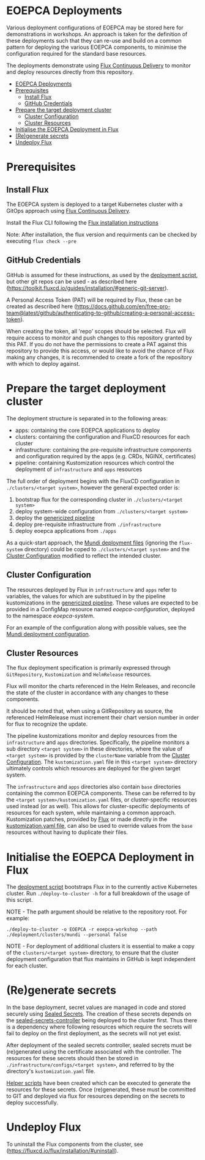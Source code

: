 # EOEPCA Deployments

Various deployment configurations of EOEPCA may be stored here for demonstrations in workshops. An approach is taken for the definition of these deployments such that they can re-use and build on a common pattern for deploying the various EOEPCA components, to minimise the configuration required for the standard base resources.

The deployments demonstrate using [Flux Continuous Delivery](https://fluxcd.io/) to monitor and deploy resources directly from this repository.

- [EOEPCA Deployments](#eoepca-deployments)
- [Prerequisites](#prerequisites)
  - [Install Flux](#install-flux)
  - [GitHub Credentials](#github-credentials)
- [Prepare the target deployment cluster](#prepare-the-target-deployment-cluster)
  - [Cluster Configuration](#cluster-configuration)
  - [Cluster Resources](#cluster-resources)
- [Initialise the EOEPCA Deployment in Flux](#initialise-the-eoepca-deployment-in-flux)
- [(Re)generate secrets](#regenerate-secrets)
- [Undeploy Flux](#undeploy-flux)


# Prerequisites

## Install Flux

The EOEPCA system is deployed to a target Kubernetes cluster with a GitOps approach using [Flux Continuous Delivery](https://fluxcd.io/).

Install the Flux CLI following the [Flux installation instructions](https://fluxcd.io/flux/installation/#install-the-flux-cli)

Note: After installation, the flux version and requirments can be checked by executing `flux check --pre`


## GitHub Credentials

GitHub is assumed for these instructions, as used by the [deployment script](./deploy-to-cluster), but other git repos can be used - as described here (https://toolkit.fluxcd.io/guides/installation/#generic-git-server).

A Personal Access Token (PAT) will be required by Flux, these can be created as described here (https://docs.github.com/en/free-pro-team@latest/github/authenticating-to-github/creating-a-personal-access-token).

When creating the token, all 'repo' scopes should be selected. Flux will require access to monitor and push changes to this repository granted by this PAT. If you do not have the permissions to create a PAT against this repository to provide this access, or would like to avoid the chance of Flux making any changes, it is recommended to create a fork of the repository with which to deploy against.

# Prepare the target deployment cluster

The deployment structure is separated in to the following areas:
- apps: containing the core EOEPCA applications to deploy
- clusters: containing the configuration and FluxCD resources for each cluster
- infrastructure: containing the pre-requisite infrastructure components and configuration required by the apps (e.g. CRDs, NGINX, certificates)
- pipeline: containing Kustomization resources which control the deployment of `infrastructure` and `apps` resources

The full order of deployment begins with the FluxCD configuration in `./clusters/<target system>`, however the general expected order is:
1. bootstrap flux for the corresponding cluster in `./clusters/<target system>`
2. deploy system-wide configuration from `./clusters/<target system>`
3. deploy the [genericized pipeline](./pipeline/pipeline.yaml)
4. deploy pre-requisite infrastructure from `./infrastructure`
5. deploy eoepca applications from `./apps`

As a quick-start approach, the [Mundi deployment files](./clusters/mundi/) (ignoring the `flux-system` directory) could be coped to `./clusters/<target system>` and the [Cluster Configuration](#cluster-configuration) modified to reflect the intended cluster.

## Cluster Configuration

The resources deployed by Flux in `infrastructure` and `apps` refer to variables, the values for which are substitued in by the pipeline kustomizations in the [genericized pipeline](./pipeline/pipeline.yaml). These values are expected to be provided in a ConfigMap resource named *eoepca-configuration*, deployed to the namespace *eoepca-system*.

For an example of the configuration along with possible values, see the [Mundi deployment configuration](./clusters/mundi/configuration.yaml).

## Cluster Resources

The flux deployment specification is primarily expressed through `GitRepository`, `Kustomization` and `HelmRelease` resources.

Flux will monitor the charts referenced in the Helm Releases, and reconcile the state of the cluster in accordance with any changes to these components.

It should be noted that, when using a GitRepository as source, the referenced HelmRelease must increment their chart version number in order for flux to recognize the update.

The pipeline kustomizations monitor and deploy resources from the `infrastructure` and `apps` directories. Specifically, the pipeline monitors a sub directory `<target system>` in these directories, where the value of `<target system>` is provided by the `clusterName` variable from the [Cluster Configuration](#cluster-configuration). The `kustomization.yaml` file in this `<target system>` directory ultimately controls which resources are deployed for the given target system.

The `infrastructure` and `apps` directories also contain `base` directories containing the common EOEPCA components. These can be referred to by the `<target system>/kustomization.yaml` files, or cluster-specific resources used instead (or as well). This allows for cluster-specific deployments of resources for each system, while maintaining a common approach. Kustomization patches, provided by [Flux](https://fluxcd.io/flux/components/kustomize/kustomization/#patches) or made directly in the [kustomization.yaml file](https://kubernetes.io/docs/tasks/manage-kubernetes-objects/kustomization/#customizing), can also be used to override values from the `base` resources without having to duplicate their files.

# Initialise the EOEPCA Deployment in Flux

The [deployment script](./deploy-to-cluster) bootstraps Flux in to the currently active Kubernetes cluster. Run `./deploy-to-cluster -h` for a full breakdown of the usage of this script.

NOTE - The path argument should be relative to the repository root. For example: 
```
./deploy-to-cluster -o EOEPCA -r eoepca-workshop --path ./deployment/clusters/mundi --personal false
```

NOTE - For deployment of additional clusters it is essential to make a copy of the `clusters/<target system>` directory, to ensure that the cluster deployment configuration that flux maintains in GitHub is kept independent for each cluster.

# (Re)generate secrets

In the base deployment, secret values are managed in code and stored securely using [Sealed Secrets](https://github.com/bitnami-labs/sealed-secrets). The creation of these secrets depends on the [sealed-secrets-controller](./infrastructure/controllers/base/sealed-secrets.yaml) being deployed to the cluster first. Thus there is a dependency where following resources which require the secrets will fail to deploy on the first deployment, as the secrets will not yet exist.

After deployment of the sealed secrets controller, sealed secrets must be (re)generated using the certificate associated with the controller. The resources for these secrets should then be stored in `./infrastructure/configs/<target system>`, and referred to by the directory's `kustomization.yaml` file.

[Helper scripts](./infrastructure/bin/) have been created which can be executed to generate the resources for these secrets. Once (re)generated, these must be committed to GIT and deployed via flux for resources depending on the secrets to deploy successfully.

# Undeploy Flux

To uninstall the Flux components from the cluster, see (https://fluxcd.io/flux/installation/#uninstall).
